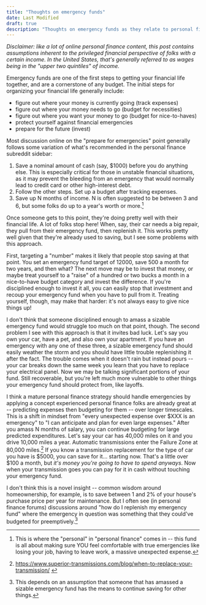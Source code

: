 ```yaml
---
title: "Thoughts on emergency funds"
date: Last Modified
draft: true
description: "Thoughts on emergency funds as they relate to personal finance."
---
```


_Disclaimer: like a lot of online personal finance content, this post contains assumptions inherent to the privileged financial perspective of folks with a certain income. In the United States, that's generally referred to as wages being in the "upper two quintiles" of income._

Emergency funds are one of the first steps to getting your financial life together, and are a cornerstone of any budget. The initial steps for organizing your financial life generally include:

- figure out where your money is currently going (track expenses)
- figure out where your money needs to go (budget for necessities)
- figure out where you want your money to go (budget for nice-to-haves)
- protect yourself against financial emergencies
- prepare for the future (invest)

Most discussion online on the "prepare for emergencies" point generally follows some variation of what's recommended in the personal finance subreddit sidebar:

1.  Save a nominal amount of cash (say, $1000) before you do anything else. This is especially critical for those in unstable financial situations, as it may prevent the bleeding from an emergency that would normally lead to credit card or other high-interest debt.
2.  Follow the other steps. Set up a budget after tracking expenses.
3.  Save up N months of income. N is often suggested to be between 3 and 6, but some folks do up to a year's worth or more.[^1]

Once someone gets to this point, they're doing pretty well with their financial life. A lot of folks stop here! When, say, their car needs a big repair, they pull from their emergency fund, then replenish it. This works pretty well given that they're already used to saving, but I see some problems with this approach.

First, targeting a "number" makes it likely that people stop saving at that point. You set an emergency fund target of 12000, save 500 a month for two years, and then what? The next move may be to invest that money, or maybe treat yourself to a "raise" of a hundred or two bucks a month in a nice-to-have budget category and invest the difference. If you're disciplined enough to invest it all, you can easily stop that investment and recoup your emergency fund when you have to pull from it. Treating yourself, though, may make that harder: it's not always easy to give nice things up!

I don't think that someone disciplined enough to amass a sizable emergency fund would struggle too much on that point, though. The second problem I see with this approach is that it invites bad luck. Let's say you own your car, have a pet, and also own your apartment. If you have an emergency with any one of these three, a sizable emergency fund should easily weather the storm and you should have little trouble replenishing it after the fact. The trouble comes when it doesn't rain but instead pours -- your car breaks down the same week you learn that you have to replace your electrical panel. Now we may be talking significant portions of your fund. Still recoverable, but you're left much more vulnerable to other things your emergency fund should protect from, like layoffs.

I think a mature personal finance strategy should handle emergencies by applying
a concept experienced personal finance folks are already great at -- predicting
expenses then budgeting for them -- over longer timescales. This is a shift in
mindset from "every unexpected expense over $XXX is an emergency" to "I can
anticipate and plan for even large expenses." After you amass N months of
salary, you can continue budgeting for large predicted expenditures. Let's say
your car has 40,000 miles on it and you drive 10,000 miles a year. Automatic
transmissions enter the Failure Zone at 80,000 miles.[^2] If you know a
transmission replacement for the type of car you have is $5000, you can save for
it... starting now. That's a little over $100 a month, but _it's money you're
going to have to spend anyways_. Now when your transmission goes you can pay for
it in cash without touching your emergency fund.

I don't think this is a novel insight -- common wisdom around homeownership, for
example, is to save between 1 and 2% of your house's purchase price per year for
maintenance. But I often see (in personal finance forums) discussions around
"how do I replenish my emergency fund" where the emergency in question was
something that they could've budgeted for preemptively.[^3]


[^1]: This is where the "personal" in "personal finance" comes in -- this fund is all about making sure YOU feel comfortable with true emergencies like losing your job, having to leave work, a massive unexpected expense.

[^2]: https://www.superior-transmissions.com/blog/when-to-replace-your-transmission/ [^4]


[^3]: This depends on an assumption that someone that has amassed a sizable emergency fund has the means to continue saving for other things.

[^4]: Who knows how reliable this site is. Saw this number in a few places though.

